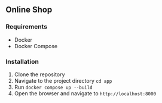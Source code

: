 ## Online Shop

### Requirements
- Docker
- Docker Compose

### Installation

1. Clone the repository
2. Navigate to the project directory `cd app`
3. Run `docker compose up --build`
4. Open the browser and navigate to `http://localhost:8000`
